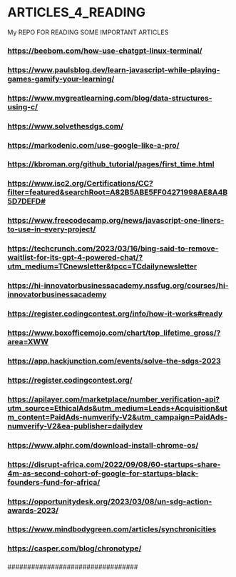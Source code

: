 # ARTICLES_4_READING
My REPO FOR READING SOME IMPORTANT ARTICLES

### https://beebom.com/how-use-chatgpt-linux-terminal/
### https://www.paulsblog.dev/learn-javascript-while-playing-games-gamify-your-learning/
### https://www.mygreatlearning.com/blog/data-structures-using-c/
### https://www.solvethesdgs.com/
### https://markodenic.com/use-google-like-a-pro/
### https://kbroman.org/github_tutorial/pages/first_time.html
### https://www.isc2.org/Certifications/CC?filter=featured&searchRoot=A82B5ABE5FF04271998AE8A4B5D7DEFD#
### https://www.freecodecamp.org/news/javascript-one-liners-to-use-in-every-project/
### https://techcrunch.com/2023/03/16/bing-said-to-remove-waitlist-for-its-gpt-4-powered-chat/?utm_medium=TCnewsletter&tpcc=TCdailynewsletter
### https://hi-innovatorbusinessacademy.nssfug.org/courses/hi-innovatorbusinessacademy
### https://register.codingcontest.org/info/how-it-works#ready
### https://www.boxofficemojo.com/chart/top_lifetime_gross/?area=XWW
### https://app.hackjunction.com/events/solve-the-sdgs-2023
### https://register.codingcontest.org/
### https://apilayer.com/marketplace/number_verification-api?utm_source=EthicalAds&utm_medium=Leads+Acquisition&utm_content=PaidAds-numverify-V2&utm_campaign=PaidAds-numverify-V2&ea-publisher=dailydev
### https://www.alphr.com/download-install-chrome-os/
### https://disrupt-africa.com/2022/09/08/60-startups-share-4m-as-second-cohort-of-google-for-startups-black-founders-fund-for-africa/
### https://opportunitydesk.org/2023/03/08/un-sdg-action-awards-2023/
### https://www.mindbodygreen.com/articles/synchronicities
### https://casper.com/blog/chronotype/
###
###
###
###
###
###
###
###
###
###
#################################
